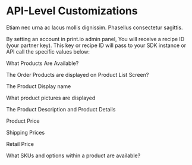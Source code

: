 # API-Level Customizations

Etiam nec urna ac lacus mollis dignissim. Phasellus consectetur sagittis.

By setting an account in print.io admin panel, You will receive a recipe ID (your partner key). This key or recipe ID will pass to your SDK instance or API call the specific values below:

What Products Are Available?

The Order Products are displayed on Product List Screen?

The Product Display name

What product pictures are displayed

The Product Description and Product Details

Product Price

Shipping Prices

Retail Price

What SKUs and options within a product are available?



